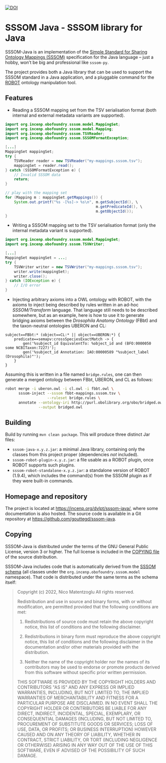 [![DOI](https://zenodo.org/badge/651692695.svg)](https://zenodo.org/badge/latestdoi/651692695)

SSSOM Java - SSSOM library for Java
===================================

SSSOM-Java is an implementation of the [Simple Standard for Sharing
Ontology Mappings
(SSSOM)](https://mapping-commons.github.io/sssom/home/) specification
for the Java language – just a hobby, won’t be big and professional like
`sssom-py`.

The project provides both a Java library that can be used to support
the SSSOM standard in a Java application, and a pluggable command for
the [ROBOT](http://robot.obolibrary.org/) ontology manipulation tool.

Features
--------
* Reading a SSSOM mapping set from the TSV serialisation format (both
  internal and external metadata variants are supported).

```java
import org.incenp.obofoundry.sssom.model.MappingSet;
import org.incenp.obofoundry.sssom.model.Mapping;
import org.incenp.obofoundry.sssom.TSVReader;
import org.incenp.obofoundry.sssom.SSSOMFormatException;

[...]
MappingSet mappingSet;
try {
    TSVReader reader = new TSVReader("my-mappings.sssom.tsv");
    mappingSet = reader.read();
} catch (SSSOMFormatException e) {
    // Invalid SSSOM data
    return;
}

// play with the mapping set
for (Mapping m : mappingSet.getMappings()) {
    System.out.printf("%s -[%s]-> %s\n", m.getSubjectId(), \
                                         m.getPredicateId(), \
                                         m.getObjectId());
}
```

* Writing a SSSOM mapping set to the TSV serialisation format (only the
  internal metadata variant is supported).

```java
import org.incenp.obofoundry.sssom.model.MappingSet;
import org.incenp.obofoundry.sssom.TSVWriter;

[...]
MappingSet mappingSet = ...;
try {
    TSVWriter writer = new TSVWriter("my-mappings.sssom.tsv");
    writer.write(mappingSet);
    writer.close();
} catch (IOException e) {
    // I/O error
}
```

* Injecting arbitrary axioms into a OWL ontology with ROBOT, with the
  axioms to inject being described by rules written in an ad-hoc
  _SSSOM/Transform_ language. That language still needs to be described
  somewhere, but as an example, here is how to use it to generate
  bridging axioms between the _Drosophila Anatomy Ontology_ (FBbt) and
  the taxon-neutral ontologies UBERON and CL:
  
```
subject==FBbt:* (object==CL:* || object==UBERON:*) {
    predicate==semapv:crossSpeciesExactMatch -> {
        gen('%subject_id EquivalentTo: %object_id and (BFO:0000050 some NCBITaxon:7227)');
        gen('%subject_id Annotation: IAO:00000589 "%subject_label (Drosophila)"');
    }
}
```

Assuming this is written in a file named `bridge.rules`, one can then
generate a merged ontology between FBbt, UBERON, and CL as follows: 

```sh
robot merge -i uberon.owl -i cl.owl -i fbbt.owl \
      sssom-inject --sssom fbbt-mappings.sssom.tsv \
                   --ruleset bridge.rules \
      annotate --ontology-iri http://purl.obolibrary.org/obo/bridged.owl \
               --output bridged.owl
```

Building
--------
Build by running `mvn clean package`. This will produce three distinct
Jar files:

* `sssom-java-x.y.z.jar`: a minimal Java library, containing only the
  classes from this project proper (dependencies _not_ included).
* `sssom-robot-plugin-x.y.z.jar`: a file usable as a ROBOT plugin, once
  ROBOT supports such plugins.
* `sssom-robot-standalone-x.y.z.jar`: a standalone version of ROBOT
  (1.9.4), which includes the command(s) from the SSSOM plugin as if
  they were built-in commands.

Homepage and repository
-----------------------
The project is located at <https://incenp.org/dvlpt/sssom-java/>, where
some documentation is also hosted. The source code is available in a Git
repository at <https://github.com/gouttegd/sssom-java>.


Copying
-------
SSSOM-Java is distributed under the terms of the GNU General Public
License, version 3 or higher. The full license is included in the
[COPYING file](COPYING) of the source distribution.

SSSOM-Java includes code that is automatically derived from the [SSSOM
schema](https://github.com/mapping-commons/sssom/) (all classes under the
`org.incenp.obofoundry.sssom.model` namespace). That code is distributed
under the same terms as the schema itself:

> Copyright (c) 2022, Nico Matentzoglu
> All rights reserved.
>
> Redistribution and use in source and binary forms, with or without
> modification, are permitted provided that the following conditions are
> met:
>
> 1. Redistributions of source code must retain the above copyright
>    notice, this list of conditions and the following disclaimer.
>
> 2. Redistributions in binary form must reproduce the above copyright
>    notice, this list of conditions and the following disclaimer in the
>    documentation and/or other materials provided with the
>    distribution.
>
> 3. Neither the name of the copyright holder nor the names of its
>    contributors may be used to endorse or promote products derived
>    from this software without specific prior written permission.
>
> THIS SOFTWARE IS PROVIDED BY THE COPYRIGHT HOLDERS AND CONTRIBUTORS
> "AS IS" AND ANY EXPRESS OR IMPLIED WARRANTIES, INCLUDING, BUT NOT
> LIMITED TO, THE IMPLIED WARRANTIES OF MERCHANTABILITY AND FITNESS FOR
> A PARTICULAR PURPOSE ARE DISCLAIMED. IN NO EVENT SHALL THE COPYRIGHT
> HOLDER OR CONTRIBUTORS BE LIABLE FOR ANY DIRECT, INDIRECT, INCIDENTAL,
> SPECIAL, EXEMPLARY, OR CONSEQUENTIAL DAMAGES (INCLUDING, BUT NOT
> LIMITED TO, PROCUREMENT OF SUBSTITUTE GOODS OR SERVICES; LOSS OF USE,
> DATA, OR PROFITS; OR BUSINESS INTERRUPTION) HOWEVER CAUSED AND ON ANY
> THEORY OF LIABILITY, WHETHER IN CONTRACT, STRICT LIABILITY, OR TORT
> (INCLUDING NEGLIGENCE OR OTHERWISE) ARISING IN ANY WAY OUT OF THE USE
> OF THIS SOFTWARE, EVEN IF ADVISED OF THE POSSIBILITY OF SUCH DAMAGE.
